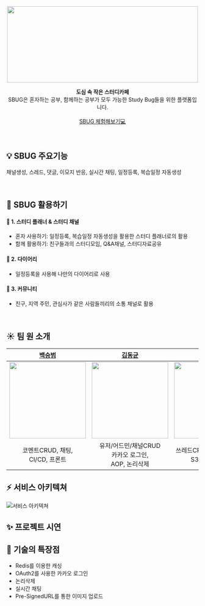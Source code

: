 <div align="center">

<img src="https://user-images.githubusercontent.com/117061584/223396694-a2fc4d9e-8603-40b4-855c-59119aafc51b.png"  width="500" height="200"/>
  
**도심 속 작은 스터디카페** <br>
SBUG은 혼자하는 공부, 함께하는 공부가 모두 가능한 Study Bug들을 위한 플랫폼입니다.<br>   
<a href="http://sbug-front-server-s3.s3-website.ap-northeast-2.amazonaws.com">SBUG 체험해보기:computer:</a>
</div>
<br/>  

<div>

## :bulb: SBUG 주요기능
채널생성, 스레드, 댓글, 이모지 반응, 실시간 채팅, 일정등록, 복습일정 자동생성
</div>
<br> 



## :mag_right: SBUG 활용하기

#### 📝 1. 스터디 플래너 & 스터디 채널
  * 혼자 사용하기: 일정등록, 복습일정 자동생성을 활용한 스터디 플래너로의 활용<br>
  * 함께 활용하기: 친구들과의 스터디모임, Q&A채널, 스터디자료공유

 #### 📅 2. 다이어리  
  * 일정등록을 사용해 나만의 다이어리로 사용

#### 👥 3. 커뮤니티
  * 친구, 지역 주민, 관심사가 같은 사람들끼리의 소통 채널로 활용
<br/>  

## :sunny: 팀 원 소개
|  [백승범](https://github.com/deok-beom)  |  [김동균](https://github.com/ca1af)  |  [김송미](https://github.com/SONGMI-KIM)  |  [곽두영](https://github.com/youngfromnowhere)  |
|:--------:|:--------:|:--------:|:--------:|
|   <img src="https://user-images.githubusercontent.com/117061584/223634542-20540a07-2ecc-4c19-9293-3f81b12bca8d.jpeg"  width="200" height="200"/>   |   <img src="https://user-images.githubusercontent.com/117061584/223635464-1ac6cf85-cfd2-423a-bf6e-10d1e5081185.jpeg"  width="200" height="200"/>   |   <img src="https://user-images.githubusercontent.com/117061584/223653521-ee45d128-4f40-4ac8-a666-c7870f432a6a.jpeg"  width="200" height="200"/>   |   <img src="https://user-images.githubusercontent.com/117061584/223635525-6147a275-01a7-470e-9147-459f26d398c6.jpeg"  width="200" height="200"/>   |
| 코멘트CRUD, 채팅,<br> CI/CD, 프론트 | 유저/어드민/채널CRUD<br>카카오 로그인,<br> AOP, 논리삭제 | 쓰레드CRUD, 이모지CRUD,<br> S3 이미지업로드 | 일정CRUD, <br> 레디스 이용한 캐싱 |  

## :zap: 서비스 아키텍쳐
![서비스 아키텍쳐](https://user-images.githubusercontent.com/78391166/223591458-9692a98c-2245-406b-854d-7c16c45aca1e.png)


## :sparkles: 프로젝트 시연

## :dizzy: 기술의 특장점
* Redis를 이용한 캐싱
* OAuth2를 사용한 카카오 로그인
* 논리삭제
* 실시간 채팅
* Pre-SignedURL를 통한 이미지 업로드

